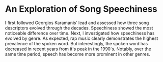 # An Exploration of Song Speechiness

I first followed Georgios Karamanis' lead and assessed how three song descriptors evolved through the decades. 
Speechiness showed the most noticeable difference over time. Next, I investigated how speechiness has evolved by genre. 
As expected, rap music clearly demonstrates the highest prevalence of the spoken word. But interestingly, the
spoken word has decreased in recent years from it's peak in the 1990's. Notably, over the same time period, speech has 
become more prominent in other genres.
